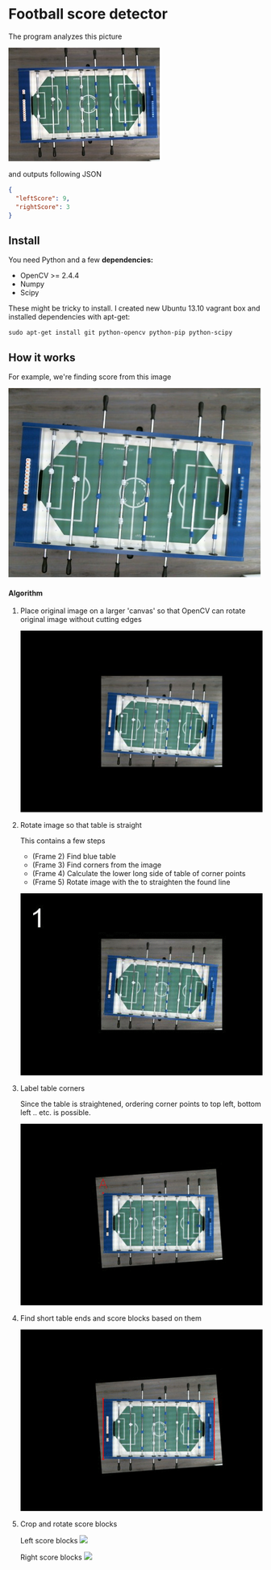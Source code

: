 # Football score detector

The program analyzes this picture

![table](docs/table.jpg)

and outputs following JSON

```json
{
  "leftScore": 9,
  "rightScore": 3
}
```

## Install

You need Python and a few **dependencies:**

- OpenCV >= 2.4.4
- Numpy
- Scipy

These might be tricky to install. I created new Ubuntu 13.10 vagrant box and installed dependencies with apt-get:

    sudo apt-get install git python-opencv python-pip python-scipy


## How it works

For example, we're finding score from this image

![](docs/algorithm/testdata.jpg)

#### Algorithm

1. Place original image on a larger 'canvas' so that OpenCV can rotate original image without cutting edges

    ![](docs/algorithm/large.jpg)

2. Rotate image so that table is straight

    This contains a few steps

    - (Frame 2) Find blue table
    - (Frame 3) Find corners from the image
    - (Frame 4) Calculate the lower long side of table of corner points
    - (Frame 5) Rotate image with the to straighten the found line

    ![](docs/algorithm/straighten-table.gif)

3. Label table corners

    Since the table is straightened, ordering corner points to top left, bottom left .. etc. is possible.

    ![](docs/algorithm/label-corners.gif)

4. Find short table ends and score blocks based on them

    ![](docs/algorithm/find-score-blocks.gif)

5. Crop and rotate score blocks

    Left score blocks
    ![](docs/algorithm/left-score-blocks.jpg)

    Right score blocks
    ![](docs/algorithm/right-score-blocks.jpg)






